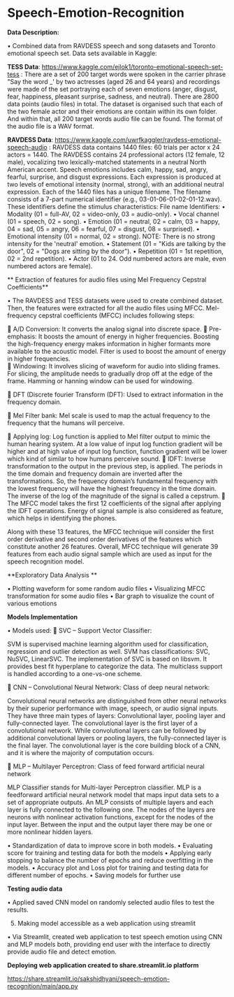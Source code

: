 # Speech-Emotion-Recognition


**Data Description:**

•	Combined data from RAVDESS speech and song datasets and Toronto emotional speech set. Data sets available in Kaggle:

**TESS Data**: https://www.kaggle.com/ejlok1/toronto-emotional-speech-set-tess : There are a set of 200 target words were spoken in the carrier phrase "Say the word _' by two actresses (aged 26 and 64 years) and recordings were made of the set portraying each of seven emotions (anger, disgust, fear, happiness, pleasant surprise, sadness, and neutral). There are 2800 data points (audio files) in total.
The dataset is organised such that each of the two female actor and their emotions are contain within its own folder. And within that, all 200 target words audio file can be found. The format of the audio file is a WAV format.

**RAVDESS Data**: https://www.kaggle.com/uwrfkaggler/ravdess-emotional-speech-audio : RAVDESS data contains 1440 files: 60 trials per actor x 24 actors = 1440. The RAVDESS contains 24 professional actors (12 female, 12 male), vocalizing two lexically-matched statements in a neutral North American accent. Speech emotions includes calm, happy, sad, angry, fearful, surprise, and disgust expressions. Each expression is produced at two levels of emotional intensity (normal, strong), with an additional neutral expression. Each of the 1440 files has a unique filename. The filename consists of a 7-part numerical identifier (e.g., 03-01-06-01-02-01-12.wav). These identifiers define the stimulus characteristics:
File name Identifiers:
•	Modality (01 = full-AV, 02 = video-only, 03 = audio-only).
•	Vocal channel (01 = speech, 02 = song).
•	Emotion (01 = neutral, 02 = calm, 03 = happy, 04 = sad, 05 = angry, 06 = fearful, 07 = disgust, 08 = surprised).
•	Emotional intensity (01 = normal, 02 = strong). NOTE: There is no strong intensity for the 'neutral' emotion.
•	Statement (01 = "Kids are talking by the door", 02 = "Dogs are sitting by the door").
•	Repetition (01 = 1st repetition, 02 = 2nd repetition).
•	Actor (01 to 24. Odd numbered actors are male, even numbered actors are female).

**
Extraction of features for audio files using Mel Frequency Cepstral Coefficients**

•	The RAVDESS and TESS datasets were used to create combined dataset. Then, the features were extracted for all the audio files using MFCC. Mel-frequency cepstral coefficients (MFCC) includes following steps:

	A/D Conversion: It converts the analog signal into discrete space.
	Pre-emphasis: It boosts the amount of energy in higher frequencies. Boosting the high-frequency energy makes information in higher formants more available to the acoustic model. Filter is used to boost the amount of energy in higher frequencies.  
	Windowing: It involves slicing of waveform for audio into sliding frames. For slicing, the amplitude needs to gradually drop off at the edge of the frame. Hamming or hanning window can be used for windowing. 

	DFT (Discrete fourier Transform (DFT): Used to extract information in the frequency domain.
 
	Mel Filter bank: Mel scale is used to map the actual frequency to the frequency that the humans will perceive.

 	Applying log: Log function is applied to Mel filter output to mimic the human hearing system. At a low value of input log function gradient will be higher and at high value of input log function, function gradient will be lower which kind of similar to how humans perceive sound.
	IDFT: Inverse transformation to the output in the previous step, is applied. The periods in the time domain and frequency domain are inverted after the transformations. So, the frequency domain’s fundamental frequency with the lowest frequency will have the highest frequency in the time domain. The inverse of the log of the magnitude of the signal is called a cepstrum.
	The MFCC model takes the first 12 coefficients of the signal after applying the IDFT operations. Energy of signal sample is also considered as feature, which helps in identifying the phones.  

Along with these 13 features, the MFCC technique will consider the first order derivative and second order derivatives of the features which constitute another 26 features. Overall, MFCC technique will generate 39 features from each audio signal sample which are used as input for the speech recognition model.



**Exploratory Data Analysis **

•	Plotting waveform for some random audio files
•	Visualizing MFCC transformation for some audio files
•	Bar graph to visualize the count of various emotions

**Models Implementation**

•	Models used: 
	SVC – Support Vector Classifier:

SVM is supervised machine learning algorithm used for classification, regression and outlier detection as well. SVM has classifications: SVC, NuSVC, LinearSVC. The       implementation of SVC is based on libsvm. It provides best fit hyperplane to categorize the data. The multiclass support is handled according to a one-vs-one scheme.  

	CNN – Convolutional Neural Network: Class of deep neural network:

Convolutional neural networks are distinguished from other neural networks by their superior performance with image, speech, or audio signal inputs. They have three main types of layers: 
Convolutional layer, pooling layer and fully-connected layer.
The convolutional layer is the first layer of a convolutional network. While convolutional layers can be followed by additional convolutional layers or pooling layers, the fully-connected layer is the final layer. The convolutional layer is the core building block of a CNN, and it is where the majority of computation occurs.

	MLP – Multilayer Perceptron: Class of feed forward artificial neural network

MLP Classifier stands for Multi-layer Perceptron classifier. MLP is a feedforward artificial neural network model that maps input data sets to a set of appropriate outputs. An MLP consists of multiple layers and each layer is fully connected to the following one. The nodes of the layers are neurons with nonlinear activation functions, except for the nodes of the input layer. Between the input and the output layer there may be one or more nonlinear hidden layers.


•	Standardization of data to improve score in both models.
•	Evaluating score for training and testing data for both the models
•	Applying early stopping to balance the number of epochs and reduce overfitting in the models.
•	Accuracy plot and Loss plot for training and testing data for different number of epochs.
•	Saving models for further use

**Testing audio data**

•	Applied saved CNN model on randomly selected audio files to test the results.

5.	Making model accessible as a web application using streamlit

•	Via Streamlit, created web application to test speech emotion using CNN and MLP models both, providing end user with the interface to directly provide audio file and detect emotion.



**Deploying web application created to share.streamlit.io platform**

https://share.streamlit.io/sakshidhyani/speech-emotion-recognition/main/app.py 



